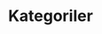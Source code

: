 ---
layout   : categories
title    : Kategoriler
permalink: /kategoriler/
image    : "/images/ahmetcadirci-wallpaper.jpg"
---
